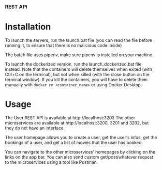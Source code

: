 ### REST API

# Installation

To launch the servers, run the launch.bat file
(you can read the file before running it, to ensure that there is no malicious code inside)

The batch file uses pipenv, make sure pipenv is installed on your machine.

To launch the dockerized version, run the launch_dockerized.bat file instead.
Note that the containers will delete themselves when exited (with Ctrl+C on the terminal), but not when killed (with the close button on the terminal window). If you kill the containers, you will have to delete them manually with `docker rm <container_name>` or using Docker Desktop.

# Usage

The User REST API is available at http://localhost:3203
The other microservices are available at http://localhost:3200, 3201 and 3202, but they do not have an interface

The user homepage allows you to create a user, get the user's infos, get the bookings of a user, and get a list of movies that the user has booked.

You can navigate to the other microservices' homepages by clicking on the links on the app bar.
You can also send custom get/post/whatever request to the microservices using a tool like Postman.
